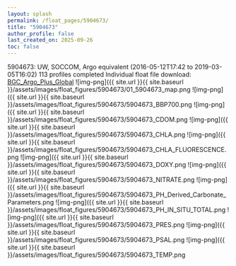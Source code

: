 ```yaml
---
layout: splash
permalink: /float_pages/5904673/
title: "5904673"
author_profile: false
last_created_on: 2025-09-26
toc: false
---
```

 
5904673: UW, SOCCOM, Argo equivalent (2016-05-12T17:42 to 2019-03-05T16:02)
113 profiles completed
Individual float file download: [BGC_Argo_Plus_Global](https://ftp.soest.hawaii.edu/bgc_argo_plus/Individual_Floats/outliers_removed/5904673_Sprof_processed.nc)
![img-png]({{ site.url }}{{ site.baseurl }}/assets/images/float_figures/5904673/01_5904673_map.png
![img-png]({{ site.url }}{{ site.baseurl }}/assets/images/float_figures/5904673/5904673_BBP700.png
![img-png]({{ site.url }}{{ site.baseurl }}/assets/images/float_figures/5904673/5904673_CDOM.png
![img-png]({{ site.url }}{{ site.baseurl }}/assets/images/float_figures/5904673/5904673_CHLA.png
![img-png]({{ site.url }}{{ site.baseurl }}/assets/images/float_figures/5904673/5904673_CHLA_FLUORESCENCE.png
![img-png]({{ site.url }}{{ site.baseurl }}/assets/images/float_figures/5904673/5904673_DOXY.png
![img-png]({{ site.url }}{{ site.baseurl }}/assets/images/float_figures/5904673/5904673_NITRATE.png
![img-png]({{ site.url }}{{ site.baseurl }}/assets/images/float_figures/5904673/5904673_PH_Derived_Carbonate_Parameters.png
![img-png]({{ site.url }}{{ site.baseurl }}/assets/images/float_figures/5904673/5904673_PH_IN_SITU_TOTAL.png
![img-png]({{ site.url }}{{ site.baseurl }}/assets/images/float_figures/5904673/5904673_PRES.png
![img-png]({{ site.url }}{{ site.baseurl }}/assets/images/float_figures/5904673/5904673_PSAL.png
![img-png]({{ site.url }}{{ site.baseurl }}/assets/images/float_figures/5904673/5904673_TEMP.png
